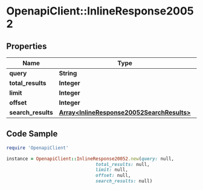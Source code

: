 # OpenapiClient::InlineResponse20052

## Properties

Name | Type | Description | Notes
------------ | ------------- | ------------- | -------------
**query** | **String** |  | 
**total_results** | **Integer** |  | 
**limit** | **Integer** |  | 
**offset** | **Integer** |  | 
**search_results** | [**Array&lt;InlineResponse20052SearchResults&gt;**](InlineResponse20052SearchResults.md) |  | 

## Code Sample

```ruby
require 'OpenapiClient'

instance = OpenapiClient::InlineResponse20052.new(query: null,
                                 total_results: null,
                                 limit: null,
                                 offset: null,
                                 search_results: null)
```


